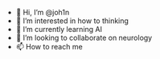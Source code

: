 - 👋 Hi, I’m @joh1n
- 👀 I’m interested in how to thinking
- 🌱 I’m currently learning AI
- 💞️ I’m looking to collaborate on neurology
- 📫 How to reach me 

<!---
joh1n/joh1n is a ✨ special ✨ repository because its `README.md` (this file) appears on your GitHub profile.
You can click the Preview link to take a look at your changes.
--->
